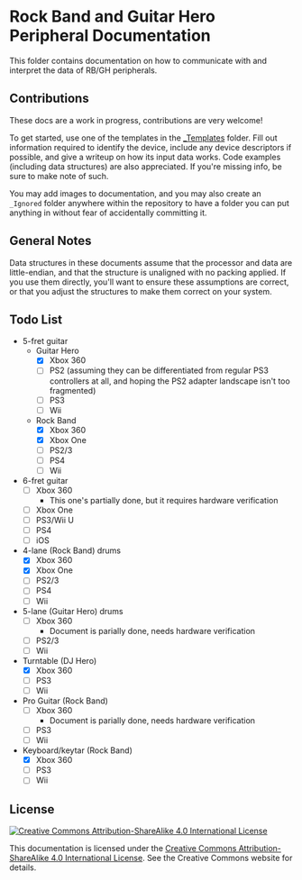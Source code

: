 # Rock Band and Guitar Hero Peripheral Documentation

This folder contains documentation on how to communicate with and interpret the data of RB/GH peripherals.

## Contributions

These docs are a work in progress, contributions are very welcome!

To get started, use one of the templates in the [_Templates](_Templates/) folder. Fill out information required to identify the device, include any device descriptors if possible, and give a writeup on how its input data works. Code examples (including data structures) are also appreciated. If you're missing info, be sure to make note of such.

You may add images to documentation, and you may also create an `_Ignored` folder anywhere within the repository to have a folder you can put anything in without fear of accidentally committing it.

## General Notes

Data structures in these documents assume that the processor and data are little-endian, and that the structure is unaligned with no packing applied. If you use them directly, you'll want to ensure these assumptions are correct, or that you adjust the structures to make them correct on your system.

## Todo List

- 5-fret guitar
  - Guitar Hero
    - [x] Xbox 360
    - [ ] PS2 (assuming they can be differentiated from regular PS3 controllers at all, and hoping the PS2 adapter landscape isn't too fragmented)
    - [ ] PS3
    - [ ] Wii
  - Rock Band
    - [x] Xbox 360
    - [x] Xbox One
    - [ ] PS2/3
    - [ ] PS4
    - [ ] Wii
- 6-fret guitar
  - [ ] Xbox 360
    - This one's partially done, but it requires hardware verification
  - [ ] Xbox One
  - [ ] PS3/Wii U
  - [ ] PS4
  - [ ] iOS
- 4-lane (Rock Band) drums
  - [x] Xbox 360
  - [x] Xbox One
  - [ ] PS2/3
  - [ ] PS4
  - [ ] Wii
- 5-lane (Guitar Hero) drums
  - [ ] Xbox 360
    - Document is parially done, needs hardware verification
  - [ ] PS2/3
  - [ ] Wii
- Turntable (DJ Hero)
  - [x] Xbox 360
  - [ ] PS3
  - [ ] Wii
- Pro Guitar (Rock Band)
  - [ ] Xbox 360
    - Document is parially done, needs hardware verification
  - [ ] PS3
  - [ ] Wii
- Keyboard/keytar (Rock Band)
  - [x] Xbox 360
  - [ ] PS3
  - [ ] Wii

## License

[![Creative Commons Attribution-ShareAlike 4.0 International License](https://i.creativecommons.org/l/by-sa/4.0/88x31.png)](https://creativecommons.org/licenses/by-sa/4.0/)

This documentation is licensed under the [Creative Commons Attribution-ShareAlike 4.0 International License](https://creativecommons.org/licenses/by-sa/4.0/). See the Creative Commons website for details.
